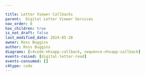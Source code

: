 ```yaml
---

title: Letter Viewer Callbacks
parent:  Digital Letter Viewer Services
nav_order: 8
has_children: true
is_not_draft: false
last_modified_date: 2024-05-28
owner: Ross Buggins
author: Ross Buggins
diagrams: [c4code-nhsapp-callback, sequence-nhsapp-callback]
events-raised: [digital-letter-read]
events-consumed: []
c4type: code
---
```

